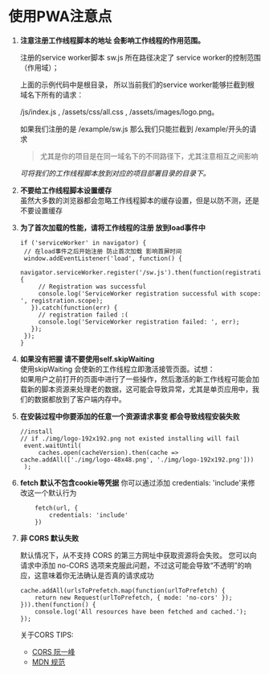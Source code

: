 # 使用PWA注意点

1. **注意注册工作线程脚本的地址 会影响工作线程的作用范围。**

   注册的service worker脚本 sw.js 所在路径决定了 service worker的控制范围（作用域）；

   上面的示例代码中是根目录， 所以当前我们的service worker能够拦截到根域名下所有的请求：

   /js/index.js , /assets/css/all.css , /assets/images/logo.png。

   如果我们注册的是 /example/sw.js 那么我们只能拦截到 /example/开头的请求

   > 尤其是你的项目是在同一域名下的不同路径下，尤其注意相互之间影响

   _可将我们的工作线程脚本放到对应的项目部署目录的目录下。_

2. **不要给工作线程脚本设置缓存**  
   虽然大多数的浏览器都会忽略工作线程脚本的缓存设置，但是以防不测，还是不要设置缓存

3. **为了首次加载的性能，请将工作线程的注册 放到load事件中**

   ```
   if ('serviceWorker' in navigator) {
    // 在load事件之后开始注册 防止首次加载 影响首屏时间
    window.addEventListener('load', function() {
      navigator.serviceWorker.register('/sw.js').then(function(registration) {
        // Registration was successful
        console.log('ServiceWorker registration successful with scope: ', registration.scope);
      }).catch(function(err) {
        // registration failed :(
        console.log('ServiceWorker registration failed: ', err);
      });
    });
   }
   ```

4. **如果没有把握 请不要使用self.skipWaiting**  
   使用skipWaiting 会使新的工作线程立即激活接管页面。试想：  
   如果用户之前打开的页面中进行了一些操作，然后激活的新工作线程可能会加载新的脚本资源来处理老的数据，这可能会导致异常，尤其是单页应用中，我们的数据都放到了客户端内存中。

5. **在安装过程中你要添加的任意一个资源请求事变 都会导致线程安装失败**
   
   ```
   //install
   // if ./img/logo-192x192.png not existed installing will fail
    event.waitUntil(
        caches.open(cacheVersion).then(cache => cache.addAll(['./img/logo-48x48.png', './img/logo-192x192.png']))
    );   
   ```
6. **fetch 默认不包含cookie等凭据**
    你可以通过添加 credentials: 'include'来修改这一个默认行为
    ```
        fetch(url, {
            credentials: 'include'
        })
    ```

7. **非 CORS 默认失败**

    默认情况下，从不支持 CORS 的第三方网址中获取资源将会失败。 您可以向请求中添加 no-CORS 选项来克服此问题，不过这可能会导致“不透明”的响应，这意味着你无法确认是否真的请求成功
    ```
    cache.addAll(urlsToPrefetch.map(function(urlToPrefetch) {
        return new Request(urlToPrefetch, { mode: 'no-cors' });
    })).then(function() {
        console.log('All resources have been fetched and cached.');
    });
    ```
    关于CORS TIPS: 
    - [CORS 阮一峰](http://www.ruanyifeng.com/blog/2016/04/cors.html)
    - [MDN 规范](https://developer.mozilla.org/zh-CN/docs/Web/HTTP/Access_control_CORS)

